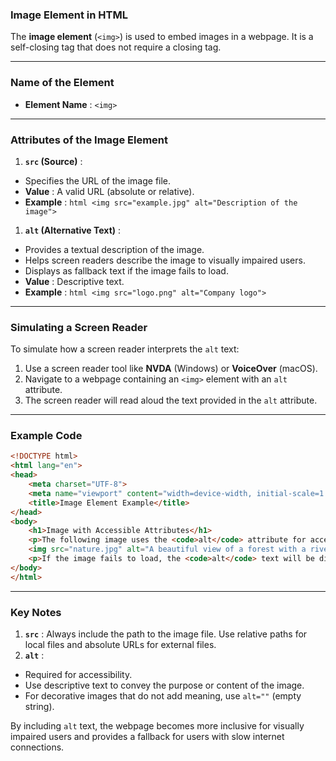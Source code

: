 ### **Image Element in HTML**

The **image element** (`<img>`) is used to embed images in a webpage. It is a self-closing tag that does not require a closing tag.

---

### **Name of the Element**

* **Element Name** : `<img>`

---

### **Attributes of the Image Element**

1. **`src` (Source)** :

* Specifies the URL of the image file.
* **Value** : A valid URL (absolute or relative).
* **Example** :
  ``html <img src="example.jpg" alt="Description of the image"> ``

1. **`alt` (Alternative Text)** :

* Provides a textual description of the image.
* Helps screen readers describe the image to visually impaired users.
* Displays as fallback text if the image fails to load.
* **Value** : Descriptive text.
* **Example** :
  ``html <img src="logo.png" alt="Company logo"> ``

---

### **Simulating a Screen Reader**

To simulate how a screen reader interprets the `alt` text:

1. Use a screen reader tool like **NVDA** (Windows) or **VoiceOver** (macOS).
2. Navigate to a webpage containing an `<img>` element with an `alt` attribute.
3. The screen reader will read aloud the text provided in the `alt` attribute.

---

### **Example Code**

```html
<!DOCTYPE html>
<html lang="en">
<head>
    <meta charset="UTF-8">
    <meta name="viewport" content="width=device-width, initial-scale=1.0">
    <title>Image Element Example</title>
</head>
<body>
    <h1>Image with Accessible Attributes</h1>
    <p>The following image uses the <code>alt</code> attribute for accessibility:</p>
    <img src="nature.jpg" alt="A beautiful view of a forest with a river flowing through it.">
    <p>If the image fails to load, the <code>alt</code> text will be displayed, and screen readers will use it to describe the image.</p>
</body>
</html>
```

---

### **Key Notes**

1. **`src`** : Always include the path to the image file. Use relative paths for local files and absolute URLs for external files.
2. **`alt`** :

* Required for accessibility.
* Use descriptive text to convey the purpose or content of the image.
* For decorative images that do not add meaning, use `alt=""` (empty string).

By including `alt` text, the webpage becomes more inclusive for visually impaired users and provides a fallback for users with slow internet connections.
